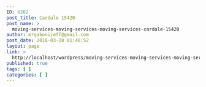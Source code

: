 ```yaml
---
ID: 6262
post_title: Cardale 15420
post_name: >
  moving-services-moving-services-moving-services-cardale-15420
author: mrgabonijeff@gmail.com
post_date: 2018-03-28 01:46:52
layout: page
link: >
  http://localhost/wordpress/moving-services-moving-services-moving-services-cardale-15420/
published: true
tags: [ ]
categories: [ ]
---
```

